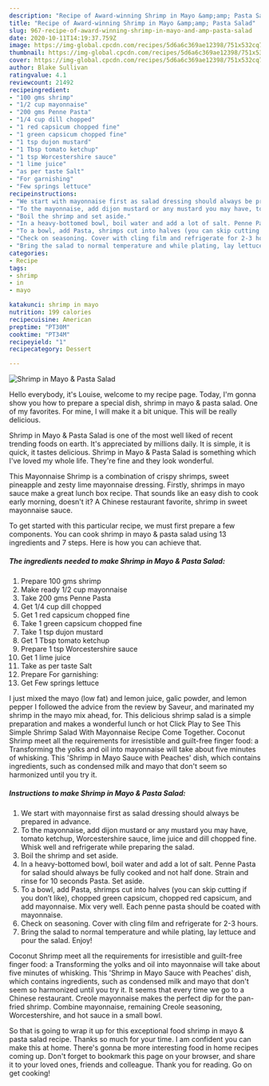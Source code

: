 ```yaml
---
description: "Recipe of Award-winning Shrimp in Mayo &amp;amp; Pasta Salad"
title: "Recipe of Award-winning Shrimp in Mayo &amp;amp; Pasta Salad"
slug: 967-recipe-of-award-winning-shrimp-in-mayo-and-amp-pasta-salad
date: 2020-10-11T14:19:37.759Z
image: https://img-global.cpcdn.com/recipes/5d6a6c369ae12398/751x532cq70/shrimp-in-mayo-pasta-salad-recipe-main-photo.jpg
thumbnail: https://img-global.cpcdn.com/recipes/5d6a6c369ae12398/751x532cq70/shrimp-in-mayo-pasta-salad-recipe-main-photo.jpg
cover: https://img-global.cpcdn.com/recipes/5d6a6c369ae12398/751x532cq70/shrimp-in-mayo-pasta-salad-recipe-main-photo.jpg
author: Blake Sullivan
ratingvalue: 4.1
reviewcount: 21492
recipeingredient:
- "100 gms shrimp"
- "1/2 cup mayonnaise"
- "200 gms Penne Pasta"
- "1/4 cup dill chopped"
- "1 red capsicum chopped fine"
- "1 green capsicum chopped fine"
- "1 tsp dujon mustard"
- "1 Tbsp tomato ketchup"
- "1 tsp Worcestershire sauce"
- "1 lime juice"
- "as per taste Salt"
- "For garnishing"
- "Few springs lettuce"
recipeinstructions:
- "We start with mayonnaise first as salad dressing should always be prepared in advance."
- "To the mayonnaise, add dijon mustard or any mustard you may have, tomato ketchup, Worcestershire sauce, lime juice and dill chopped fine. Whisk well and refrigerate while preparing the salad."
- "Boil the shrimp and set aside."
- "In a heavy-bottomed bowl, boil water and add a lot of salt. Penne Pasta for salad should always be fully cooked and not half done. Strain and rinse for 10 seconds Pasta. Set aside."
- "To a bowl, add Pasta, shrimps cut into halves (you can skip cutting if you don’t like), chopped green capsicum, chopped red capsicum, and add mayonnaise. Mix very well. Each penne pasta should be coated with mayonnaise."
- "Check on seasoning. Cover with cling film and refrigerate for 2-3 hours."
- "Bring the salad to normal temperature and while plating, lay lettuce and pour the salad. Enjoy!"
categories:
- Recipe
tags:
- shrimp
- in
- mayo

katakunci: shrimp in mayo 
nutrition: 199 calories
recipecuisine: American
preptime: "PT30M"
cooktime: "PT34M"
recipeyield: "1"
recipecategory: Dessert

---
```



![Shrimp in Mayo &amp; Pasta Salad](https://img-global.cpcdn.com/recipes/5d6a6c369ae12398/751x532cq70/shrimp-in-mayo-pasta-salad-recipe-main-photo.jpg)

Hello everybody, it's Louise, welcome to my recipe page. Today, I'm gonna show you how to prepare a special dish, shrimp in mayo &amp; pasta salad. One of my favorites. For mine, I will make it a bit unique. This will be really delicious.

Shrimp in Mayo &amp; Pasta Salad is one of the most well liked of recent trending foods on earth. It's appreciated by millions daily. It is simple, it is quick, it tastes delicious. Shrimp in Mayo &amp; Pasta Salad is something which I've loved my whole life. They're fine and they look wonderful.

This Mayonnaise Shrimp is a combination of crispy shrimps, sweet pineapple and zesty lime mayonnaise dressing. Firstly, shrimps in mayo sauce make a great lunch box recipe. That sounds like an easy dish to cook early morning, doesn&#39;t it? A Chinese restaurant favorite, shrimp in sweet mayonnaise sauce.


To get started with this particular recipe, we must first prepare a few components. You can cook shrimp in mayo &amp; pasta salad using 13 ingredients and 7 steps. Here is how you can achieve that.

<!--inarticleads1-->

##### The ingredients needed to make Shrimp in Mayo &amp; Pasta Salad:

1. Prepare 100 gms shrimp
1. Make ready 1/2 cup mayonnaise
1. Take 200 gms Penne Pasta
1. Get 1/4 cup dill chopped
1. Get 1 red capsicum chopped fine
1. Take 1 green capsicum chopped fine
1. Take 1 tsp dujon mustard
1. Get 1 Tbsp tomato ketchup
1. Prepare 1 tsp Worcestershire sauce
1. Get 1 lime juice
1. Take as per taste Salt
1. Prepare For garnishing:
1. Get Few springs lettuce


I just mixed the mayo (low fat) and lemon juice, galic powder, and lemon pepper I followed the advice from the review by Saveur, and marinated my shrimp in the mayo mix ahead, for. This delicious shrimp salad is a simple preparation and makes a wonderful lunch or hot Click Play to See This Simple Shrimp Salad With Mayonnaise Recipe Come Together. Coconut Shrimp meet all the requirements for irresistible and guilt-free finger food: a Transforming the yolks and oil into mayonnaise will take about five minutes of whisking. This &#39;Shrimp in Mayo Sauce with Peaches&#39; dish, which contains ingredients, such as condensed milk and mayo that don&#39;t seem so harmonized until you try it. 

<!--inarticleads2-->

##### Instructions to make Shrimp in Mayo &amp; Pasta Salad:

1. We start with mayonnaise first as salad dressing should always be prepared in advance.
1. To the mayonnaise, add dijon mustard or any mustard you may have, tomato ketchup, Worcestershire sauce, lime juice and dill chopped fine. Whisk well and refrigerate while preparing the salad.
1. Boil the shrimp and set aside.
1. In a heavy-bottomed bowl, boil water and add a lot of salt. Penne Pasta for salad should always be fully cooked and not half done. Strain and rinse for 10 seconds Pasta. Set aside.
1. To a bowl, add Pasta, shrimps cut into halves (you can skip cutting if you don’t like), chopped green capsicum, chopped red capsicum, and add mayonnaise. Mix very well. Each penne pasta should be coated with mayonnaise.
1. Check on seasoning. Cover with cling film and refrigerate for 2-3 hours.
1. Bring the salad to normal temperature and while plating, lay lettuce and pour the salad. Enjoy!


Coconut Shrimp meet all the requirements for irresistible and guilt-free finger food: a Transforming the yolks and oil into mayonnaise will take about five minutes of whisking. This &#39;Shrimp in Mayo Sauce with Peaches&#39; dish, which contains ingredients, such as condensed milk and mayo that don&#39;t seem so harmonized until you try it. It seems that every time we go to a Chinese restaurant. Creole mayonnaise makes the perfect dip for the pan-fried shrimp. Combine mayonnaise, remaining Creole seasoning, Worcestershire, and hot sauce in a small bowl. 

So that is going to wrap it up for this exceptional food shrimp in mayo &amp; pasta salad recipe. Thanks so much for your time. I am confident you can make this at home. There's gonna be more interesting food in home recipes coming up. Don't forget to bookmark this page on your browser, and share it to your loved ones, friends and colleague. Thank you for reading. Go on get cooking!

